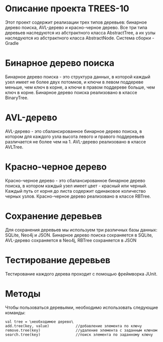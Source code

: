 # Описание проекта TREES-10

Этот проект содержит реализации трех типов деревьев: бинарное дерево поиска, AVL-дерево и красно-черное дерево. Все три типа деревьев наследуются из абстрактного класса AbstractTree, а их узлы наследуются из абстрактного класса AbstractNode. Система сборки - Gradle

# Бинарное дерево поиска

Бинарное дерево поиска - это структура данных, в которой каждый узел имеет не более двух потомков, и ключи в левом поддереве меньше, чем ключ в корне, а ключи в правом поддереве больше, чем ключ в корне. Бинарное дерево поиска реализовано в классе BinaryTree.

# AVL-дерево

AVL-дерево - это сбалансированное бинарное дерево поиска, в котором для каждого узла высота левого и правого поддеревьев различается не более чем на 1. AVL-дерево реализовано в классе AVLTree.

# Красно-черное дерево

Красно-черное дерево - это сбалансированное бинарное дерево поиска, в котором каждый узел имеет цвет - красный или черный. Каждый путь от корня до листа содержит одинаковое количество черных узлов. Красно-черное дерево реализовано в классе RBTree.

# Сохранение деревьев

Для сохранения деревьев мы используем три различных базы данных: SQLite, Neo4j и JSON. Бинарное дерево поиска сохраняется в SQLite, AVL-дерево сохраняется в Neo4j, RBTree сохраняется в JSON

# Тестирование деревьев

Тестирование каждого дерева проходит с помощью фреймворка JUnit.

# Методы

Чтобы пользоваться деревьями, необходимо использовать следующие команды:

```
val tree = \необходимое дерево\
add.tree(key, value)            //добавление элемента по ключу
remove.tree(key)                //удаление элемента с заданным ключом
search.tree(key)                //поиск элемента по заданному ключу
```
